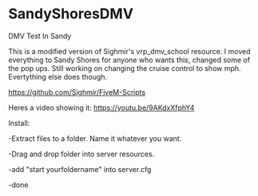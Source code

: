 # SandyShoresDMV
DMV Test In Sandy

This is a modified version of Sighmir's vrp_dmv_school resource.
I moved everything to Sandy Shores for anyone who wants this, changed some of the pop ups.
Still working on changing the cruise control to show mph. Evertything else does though.

https://github.com/Sighmir/FiveM-Scripts

Heres a video showing it:
https://youtu.be/9AKdxXfphY4

Install:

-Extract files to a folder. Name it whatever you want.

-Drag and drop folder into server resources.

-add "start yourfoldername" into server.cfg

-done
